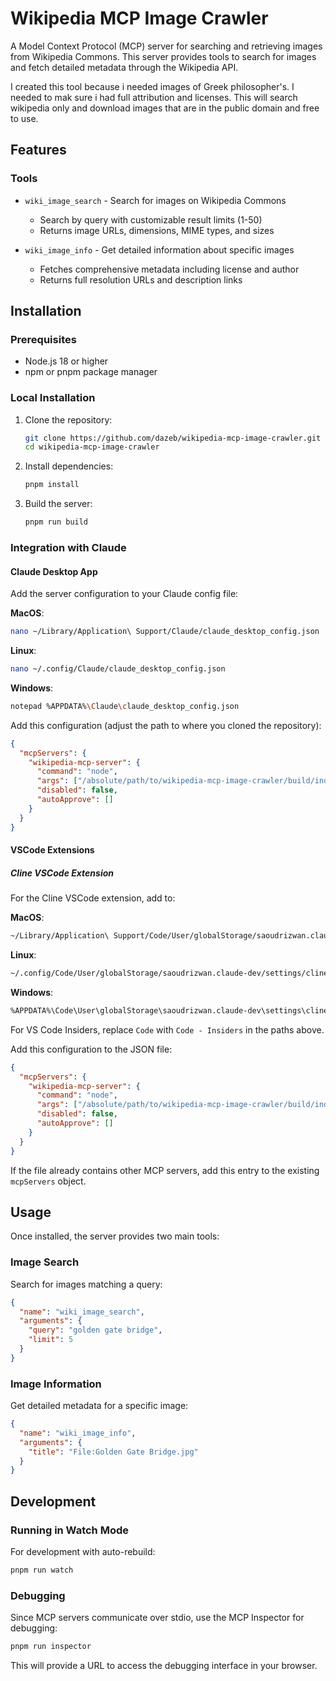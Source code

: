 # Wikipedia MCP Image Crawler

A Model Context Protocol (MCP) server for searching and retrieving images from Wikipedia Commons. This server provides tools to search for images and fetch detailed metadata through the Wikipedia API.

I created this tool because i needed images of Greek philosopher's. I needed to mak sure i had full attribution and licenses. This will search wikipedia only and download images that are in the public domain and free to use.

## Features

### Tools
- `wiki_image_search` - Search for images on Wikipedia Commons
  - Search by query with customizable result limits (1-50)
  - Returns image URLs, dimensions, MIME types, and sizes
  
- `wiki_image_info` - Get detailed information about specific images
  - Fetches comprehensive metadata including license and author
  - Returns full resolution URLs and description links

## Installation

### Prerequisites
- Node.js 18 or higher
- npm or pnpm package manager

### Local Installation
1. Clone the repository:
   ```bash
   git clone https://github.com/dazeb/wikipedia-mcp-image-crawler.git
   cd wikipedia-mcp-image-crawler
   ```

2. Install dependencies:
   ```bash
   pnpm install
   ```

3. Build the server:
   ```bash
   pnpm run build
   ```

### Integration with Claude

#### Claude Desktop App

Add the server configuration to your Claude config file:

**MacOS**:
```bash
nano ~/Library/Application\ Support/Claude/claude_desktop_config.json
```

**Linux**:
```bash
nano ~/.config/Claude/claude_desktop_config.json
```

**Windows**:
```bash
notepad %APPDATA%\Claude\claude_desktop_config.json
```

Add this configuration (adjust the path to where you cloned the repository):
```json
{
  "mcpServers": {
    "wikipedia-mcp-server": {
      "command": "node",
      "args": ["/absolute/path/to/wikipedia-mcp-image-crawler/build/index.js"],
      "disabled": false,
      "autoApprove": []
    }
  }
}
```

#### VSCode Extensions

##### Cline VSCode Extension

For the Cline VSCode extension, add to:

**MacOS**:
```bash
~/Library/Application\ Support/Code/User/globalStorage/saoudrizwan.claude-dev/settings/cline_mcp_settings.json
```

**Linux**:
```bash
~/.config/Code/User/globalStorage/saoudrizwan.claude-dev/settings/cline_mcp_settings.json
```

**Windows**:
```bash
%APPDATA%\Code\User\globalStorage\saoudrizwan.claude-dev\settings\cline_mcp_settings.json
```

For VS Code Insiders, replace `Code` with `Code - Insiders` in the paths above.

Add this configuration to the JSON file:
```json
{
  "mcpServers": {
    "wikipedia-mcp-server": {
      "command": "node",
      "args": ["/absolute/path/to/wikipedia-mcp-image-crawler/build/index.js"],
      "disabled": false,
      "autoApprove": []
    }
  }
}
```

If the file already contains other MCP servers, add this entry to the existing `mcpServers` object.

## Usage

Once installed, the server provides two main tools:

### Image Search
Search for images matching a query:
```json
{
  "name": "wiki_image_search",
  "arguments": {
    "query": "golden gate bridge",
    "limit": 5
  }
}
```

### Image Information
Get detailed metadata for a specific image:
```json
{
  "name": "wiki_image_info",
  "arguments": {
    "title": "File:Golden Gate Bridge.jpg"
  }
}
```

## Development

### Running in Watch Mode
For development with auto-rebuild:
```bash
pnpm run watch
```

### Debugging
Since MCP servers communicate over stdio, use the MCP Inspector for debugging:
```bash
pnpm run inspector
```

This will provide a URL to access the debugging interface in your browser.
